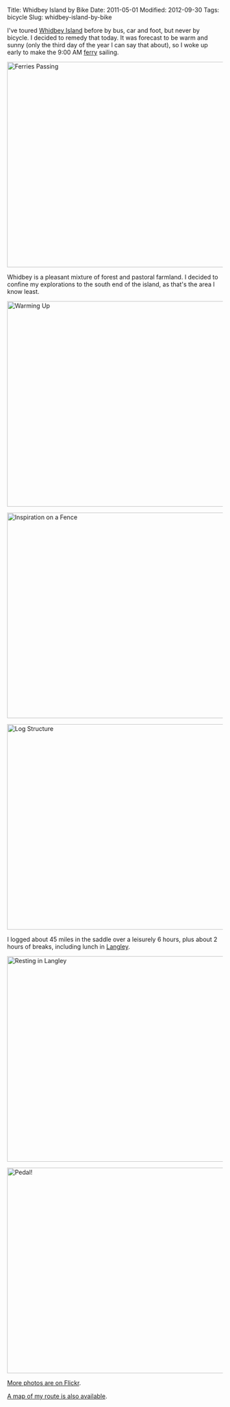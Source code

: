 Title: Whidbey Island by Bike
Date: 2011-05-01
Modified: 2012-09-30
Tags: bicycle
Slug: whidbey-island-by-bike

I've toured <a href="https://secure.wikimedia.org/wikipedia/en/wiki/Whidbey_Island">Whidbey Island</a> before by bus, car and foot, but never by bicycle. I decided to remedy that today. It was forecast to be warm and sunny (only the third day of the year I can say that about), so I woke up early to make the 9:00 AM <a href="https://secure.wikimedia.org/wikipedia/en/wiki/Washington_State_Ferries">ferry</a> sailing.

<a href="http://www.flickr.com/photos/pigmonkey/5678380248/" title="Ferries Passing by Pig Monkey, on Flickr"><img src="http://farm6.static.flickr.com/5063/5678380248_f79dc69035_z.jpg" width="640" height="480" alt="Ferries Passing"/></a>

Whidbey is a pleasant mixture of forest and pastoral farmland. I decided to confine my explorations to the south end of the island, as that's the area I know least.

<a href="http://www.flickr.com/photos/pigmonkey/5677834043/" title="Warming Up by Pig Monkey, on Flickr"><img src="http://farm6.static.flickr.com/5061/5677834043_1bfab21318_z.jpg" width="640" height="480" alt="Warming Up"/></a>

<!--more-->

<a href="http://www.flickr.com/photos/pigmonkey/5678395890/" title="Inspiration on a Fence by Pig Monkey, on Flickr"><img src="http://farm6.static.flickr.com/5069/5678395890_cca07cbe56_z.jpg" width="640" height="480" alt="Inspiration on a Fence"/></a>

<a href="http://www.flickr.com/photos/pigmonkey/5677859731/" title="Log Structure by Pig Monkey, on Flickr"><img src="http://farm6.static.flickr.com/5310/5677859731_f271a45789_z.jpg" width="640" height="480" alt="Log Structure"/></a>

I logged about 45 miles in the saddle over a leisurely 6 hours, plus about 2 hours of breaks, including lunch in <a href="https://secure.wikimedia.org/wikipedia/en/wiki/Langley,_Washington">Langley</a>.

<a href="http://www.flickr.com/photos/pigmonkey/5677872955/" title="Resting in Langley by Pig Monkey, on Flickr"><img src="http://farm6.static.flickr.com/5064/5677872955_559d905c78_z.jpg" width="640" height="480" alt="Resting in Langley"/></a>

<a href="http://www.flickr.com/photos/pigmonkey/5677830221/" title="Pedal! by Pig Monkey, on Flickr"><img src="http://farm6.static.flickr.com/5302/5677830221_a70cb60f92_z.jpg" width="640" height="480" alt="Pedal!"/></a>

<a href="http://www.flickr.com/photos/pigmonkey/sets/72157626501721455/">More photos are on Flickr</a>.

<a href="http://pig-monkey.com/media/maps/south-whidbey-bike-loop.jpg">A map of my route is also available</a>.
